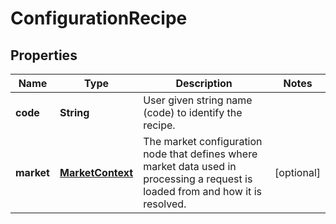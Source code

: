 
# ConfigurationRecipe

## Properties
Name | Type | Description | Notes
------------ | ------------- | ------------- | -------------
**code** | **String** | User given string name (code) to identify the recipe. | 
**market** | [**MarketContext**](MarketContext.md) | The market configuration node that defines where market data used in processing a request is loaded from and how it is resolved. |  [optional]



